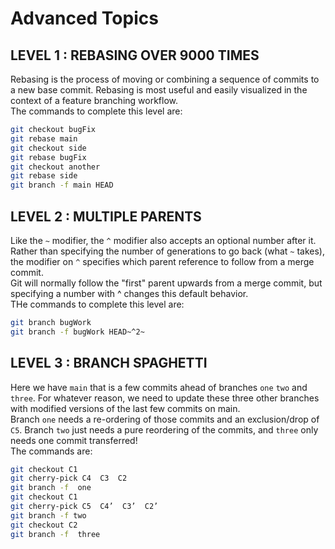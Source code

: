 # Advanced Topics

## LEVEL 1 : REBASING OVER 9000 TIMES

Rebasing is the process of moving or combining a sequence of commits to a new base commit. Rebasing is most useful and easily visualized in the context of a feature branching workflow.\
The commands to complete this level are:

```sh
git checkout bugFix
git rebase main
git checkout side 
git rebase bugFix
git checkout another
git rebase side
git branch -f main HEAD
```

## LEVEL 2 : MULTIPLE PARENTS

Like the `~` modifier, the `^` modifier also accepts an optional number after it.\
Rather than specifying the number of generations to go back (what `~` takes), the modifier on `^` specifies which parent reference to follow from a merge commit.\
Git will normally follow the "first" parent upwards from a merge commit, but specifying a number with ^ changes this default behavior.\
THe commands to complete this level are:

```sh
git branch bugWork
git branch -f bugWork HEAD~^2~
```

## LEVEL 3 : BRANCH SPAGHETTI

Here we have `main` that is a few commits ahead of branches `one` `two` and `three`. For whatever reason, we need to update these three other branches with modified versions of the last few commits on main.\
Branch `one` needs a re-ordering of those commits and an exclusion/drop of `C5`. Branch `two` just needs a pure reordering of the commits, and `three` only needs one commit transferred!\
The commands are:

```sh
git checkout C1
git cherry-pick C4  C3  C2
git branch -f  one
git checkout C1
git cherry-pick C5  C4’  C3’  C2’
git branch -f two
git checkout C2
git branch -f  three
```
